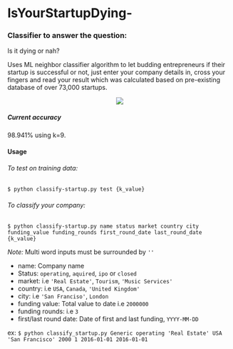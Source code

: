 # IsYourStartupDying-

### Classifier to answer the question:
Is it dying or nah?

Uses ML neighbor classifier algorithm to let budding entrepreneurs if their startup is successful or not, just enter your company details in, cross your fingers and read your result which was calculated based on pre-existing database of over 73,000 startups.

<p align="center">
<img src="http://33.media.tumblr.com/b5a4e7d76d422c02bd4065ef63fc5e3a/tumblr_inline_nqv4l5LKid1tn8yin_500.gif">
</p>

##### Current accuracy

98.941% using k=9.

#### Usage
###### To test on training data:

```$ python classify-startup.py test {k_value}```

###### To classify your company:

```$ python classify-startup.py name status market country city funding_value funding_rounds first_round_date last_round_date {k_value}```

_Note:_ Multi word inputs must be surrounded by `''`

* name: Company name
* Status: `operating`, `aquired`, `ipo` or `closed`
* market: i.e `'Real Estate'`, `Tourism`, `'Music Services'`
* country: i.e `USA`, `Canada`, `'United Kingdom'`
* city: i.e `'San Franciso'`, `London`
* funding value: Total value to date i.e `2000000`
* funding rounds: i.e `3`
* first/last round date: Date of first and last funding, `YYYY-MM-DD`

ex: `$ python classify_startup.py Generic operating 'Real Estate' USA 'San Francisco' 2000 1 2016-01-01 2016-01-01`
